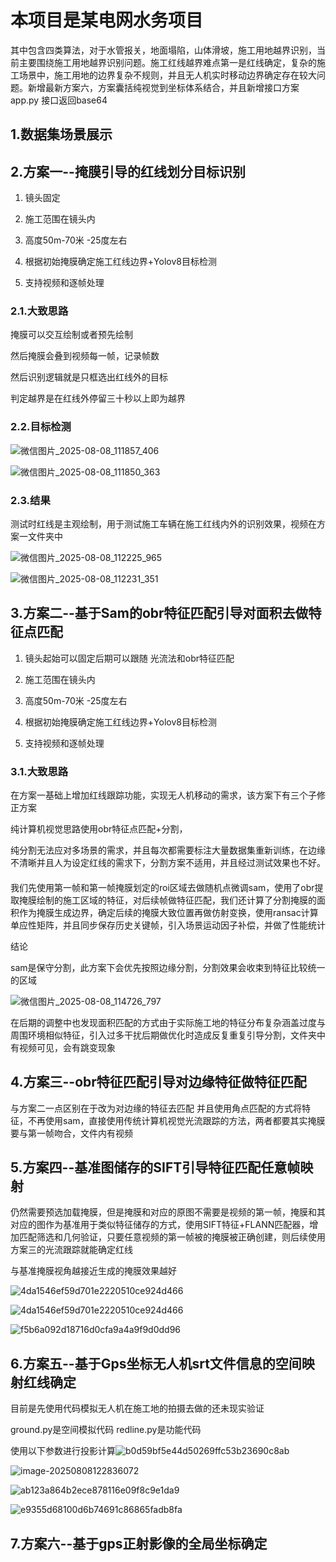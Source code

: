 # 本项目是某电网水务项目

其中包含四类算法，对于水管报关，地面塌陷，山体滑坡，施工用地越界识别，当前主要围绕施工用地越界识别问题。施工红线越界难点第一是红线确定，复杂的施工场景中，施工用地的边界复杂不规则，并且无人机实时移动边界确定存在较大问题。新增最新方案六，方案囊括纯视觉到坐标体系结合，并且新增接口方案app.py 接口返回base64

## 1.数据集场景展示

## 2.方案一--掩膜引导的红线划分目标识别

1. 镜头固定
2. 施工范围在镜头内
3. 高度50m-70米 -25度左右

4. 根据初始掩膜确定施工红线边界+Yolov8目标检测
5. 支持视频和逐帧处理

### 2.1.大致思路

掩膜可以交互绘制或者预先绘制

然后掩膜会叠到视频每一帧，记录帧数

然后识别逻辑就是只框选出红线外的目标

判定越界是在红线外停留三十秒以上即为越界

### 2.2.目标检测

![微信图片_2025-08-08_111857_406](./pic/微信图片_2025-08-08_111857_406.jpg)

![微信图片_2025-08-08_111850_363](./pic/微信图片_2025-08-08_111850_363.jpg)

### 2.3.结果

测试时红线是主观绘制，用于测试施工车辆在施工红线内外的识别效果，视频在方案一文件夹中

![微信图片_2025-08-08_112225_965](./pic/微信图片_2025-08-08_112225_965.jpg)

![微信图片_2025-08-08_112231_351](./pic/微信图片_2025-08-08_112231_351.png)



## 3.方案二--基于Sam的obr特征匹配引导对面积去做特征点匹配

1. 镜头起始可以固定后期可以跟随 光流法和obr特征匹配
2. 施工范围在镜头内
3. 高度50m-70米 -25度左右

3. 根据初始掩膜确定施工红线边界+Yolov8目标检测
4. 支持视频和逐帧处理

### 3.1.大致思路

在方案一基础上增加红线跟踪功能，实现无人机移动的需求，该方案下有三个子修正方案



纯计算机视觉思路使用obr特征点匹配+分割，

纯分割无法应对多场景的需求，并且每次都需要标注大量数据集重新训练，在边缘不清晰并且人为设定红线的需求下，分割方案不适用，并且经过测试效果也不好。

#### 

我们先使用第一帧和第一帧掩膜划定的roi区域去做随机点微调sam，使用了obr提取掩膜绘制的施工区域的特征，对后续帧做特征匹配，我们还计算了分割掩膜的面积作为掩膜生成边界，确定后续的掩膜大致位置再做仿射变换，使用ransac计算单应性矩阵，并且同步保存历史关键帧，引入场景运动因子补偿，并做了性能统计  

结论

sam是保守分割，此方案下会优先按照边缘分割，分割效果会收束到特征比较统一的区域

![微信图片_2025-08-08_114726_797](./pic/微信图片_2025-08-08_114726_797.png)

在后期的调整中也发现面积匹配的方式由于实际施工地的特征分布复杂涵盖过度与周围环境相似特征，引入过多干扰后期做优化时造成反复重复引导分割，文件夹中有视频可见，会有跳变现象

## 4.方案三--obr特征匹配引导对边缘特征做特征匹配

与方案二一点区别在于改为对边缘的特征去匹配 并且使用角点匹配的方式将特征，不再使用sam，直接使用传统计算机视觉光流跟踪的方法，两者都要其实掩膜要与第一帧吻合，文件内有视频

## 5.方案四--基准图储存的SIFT引导特征匹配任意帧映射

仍然需要预选加载掩膜，但是掩膜和对应的原图不需要是视频的第一帧，掩膜和其对应的图作为基准用于类似特征储存的方式，使用SIFT特征+FLANN匹配器，增加匹配筛选和几何验证，只要任意视频的第一帧被的掩膜被正确创建，则后续使用方案三的光流跟踪就能确定红线

与基准掩膜视角越接近生成的掩膜效果越好

![4da1546ef59d701e2220510ce924d466](./pic/d1d2654eefd3cfc1d76806fddb318386.jpg)

![4da1546ef59d701e2220510ce924d466](./pic/4da1546ef59d701e2220510ce924d466-1754627054273-13.jpg)

![f5b6a092d18716d0cfa9a4a9f9d0dd96](./pic/f5b6a092d18716d0cfa9a4a9f9d0dd96.jpg)

## 6.方案五--基于Gps坐标无人机srt文件信息的空间映射红线确定

目前是先使用代码模拟无人机在施工地的拍摄去做的还未现实验证

ground.py是空间模拟代码 redline.py是功能代码

使用以下参数进行投影计算![b0d59bf5e44d50269ffc53b23690c8ab](./pic/b0d59bf5e44d50269ffc53b23690c8ab.png)

![image-20250808122836072](./pic/image-20250808122836072.png)

![ab123a864b2ece878116e09f8c9e1da9](./pic/ab123a864b2ece878116e09f8c9e1da9.png)

![e9355d68100d6b74691c86865fadb8fa](./pic/d9d31edb3526cef24df19d236baa89f5.png)

## 7.方案六--基于gps正射影像的全局坐标确定






